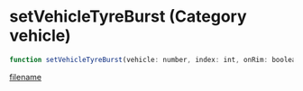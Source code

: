 # setVehicleTyreBurst (Category vehicle)

```js
function setVehicleTyreBurst(vehicle: number, index: int, onRim: boolean, p3: number): void
```

[filename](setVehicleTyreBurst_m.md ':include')